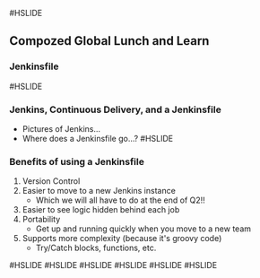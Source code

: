 #HSLIDE
## Compozed Global Lunch and Learn
### Jenkinsfile

#HSLIDE
### Jenkins, Continuous Delivery, and a Jenkinsfile
 * Pictures of Jenkins...
 * Where does a Jenkinsfile go...?
#HSLIDE
### Benefits of using a Jenkinsfile
 1. Version Control
 2. Easier to move to a new Jenkins instance
    * Which we will all have to do at the end of Q2!!
 3. Easier to see logic hidden behind each job
 4. Portability
    * Get up and running quickly when you move to a new team
 5. Supports more complexity (because it's groovy code)
    * Try/Catch blocks, functions, etc.

#HSLIDE
#HSLIDE
#HSLIDE
#HSLIDE
#HSLIDE
#HSLIDE
